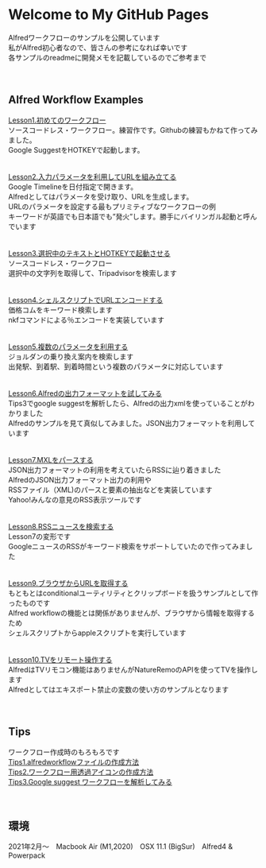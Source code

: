 # Welcome to My GitHub Pages

Alfredワークフローのサンプルを公開しています
<br>私がAlfred初心者なので、皆さんの参考になれば幸いです
<br>各サンプルのreadmeに開発メモを記載しているのでご参考まで
<br>
<br>
<br>
## Alfred Workflow Examples

[Lesson1.初めてのワークフロー](https://github.com/KitanoTamotsu/googlesuggest)
<br>ソースコードレス・ワークフロー。練習作です。Githubの練習もかねて作ってみました。
<br>Google SuggestをHOTKEYで起動します。
<br>
<br>
<br>
[Lesson2.入力パラメータを利用してURLを組み立てる](https://github.com/KitanoTamotsu/googletimeline)
<br>Google Timelineを日付指定で開きます。
<br>Alfredとしてはパラメータを受け取り、URLを生成します。
<br>URLのパラメータを設定する最もプリミティブなワークフローの例
<br>キーワードが英語でも日本語でも”発火”します。勝手にバイリンガル起動と呼んでいます
<br>
<br>
<br>
[Lesson3.選択中のテキストとHOTKEYで起動させる](https://github.com/KitanoTamotsu/tripadvisor)
<br>ソースコードレス・ワークフロー
<br>選択中の文字列を取得して、Tripadvisorを検索します
<br>
<br>
<br>
[Lesson4.シェルスクリプトでURLエンコードする](https://github.com/KitanoTamotsu/kakaku.comKeywordSearch)
<br>価格コムをキーワード検索します
<br>nkfコマンドによる％エンコードを実装しています
<br>
<br>
<br>
[Lesson5.複数のパラメータを利用する](https://github.com/KitanoTamotsu/norikae)
<br>ジョルダンの乗り換え案内を検索します
<br>出発駅、到着駅、到着時間という複数のパラメータに対応しています
<br>
<br>
<br>
[Lesson6.Alfredの出力フォーマットを試してみる](https://github.com/KitanoTamotsu/testjson)
<br>Tips3でgoogle suggestを解析したら、Alfredの出力xmlを使っていることがわかりました
<br>Alfredのサンプルを見て真似してみました。JSON出力フォーマットを利用しています
<br>
<br>
<br>
[Lesson7.MXLをパースする](https://github.com/KitanoTamotsu/yahoo)
<br>JSON出力フォーマットの利用を考えていたらRSSに辿り着きました
<br>AlfredのJSON出力フォーマット出力の利用や
<br>RSSファイル（XML)のパースと要素の抽出などを実装しています
<br>Yahoo!みんなの意見のRSS表示ツールです
<br>
<br>
<br>
[Lesson8.RSSニュースを検索する](https://github.com/KitanoTamotsu/searchnews)
<br>Lesson7の変形です
<br>GoogleニュースのRSSがキーワード検索をサポートしていたので作ってみました
<br>
<br>
<br>
[Lesson9.ブラウザからURLを取得する](https://github.com/KitanoTamotsu/translate)
<br>もともとはconditionalユーティリティとクリップボードを扱うサンプルとして作ったものです
<br>Alfred workflowの機能とは関係がありませんが、ブラウザから情報を取得するため
<br>シェルスクリプトからappleスクリプトを実行しています
<br>
<br>
<br>
[Lesson10.TVをリモート操作する](https://github.com/KitanoTamotsu/natureremo)
<br>AlfredはTVリモコン機能はありませんがNatureRemoのAPIを使ってTVを操作します
<br>Alfredとしてはエキスポート禁止の変数の使い方のサンプルとなります
<br>
<br>
<br>
## Tips
ワークフロー作成時のもろもろです
<br>[Tips1.alfredworkflowファイルの作成方法](https://github.com/KitanoTamotsu/tips1/)
<br>[Tips2.ワークフロー用透過アイコンの作成方法](https://github.com/KitanoTamotsu/tips2/)
<br>[Tips3.Google suggest ワークフローを解析してみる](https://github.com/KitanoTamotsu/tips3/)
<br>
<br>
<br>
## 環境
2021年2月〜　Macbook Air (M1,2020)　OSX 11.1 (BigSur)　Alfred4 & Powerpack
<br>
<br>
<br>
